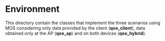 # Environment

This directory contain the classes that implement the three scenarios using MOS considering only data provided by the client (__qoe_client__),
data obtained only at the AP (__qoe_ap__) and on both devices (__qoe_hybrid__).

